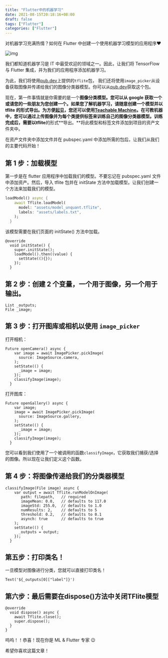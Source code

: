 ```yaml
---
title: "Flutter中的机器学习"
date: 2021-08-15T20:18:16+08:00
draft: false
tags: ["Flutter"]
categories: ["Flutter"]
---
```


对机器学习充满热情？如何在 Flutter 中创建一个使用机器学习模型的应用程序❤

![img](https://miro.medium.com/max/1400/0*m-iT7Pov_v6OhgQF)

我们都知道机器学习是 IT 中最受欢迎的领域之一。因此，让我们将 TensorFlow 与 Flutter 集成，并为我们的应用程序添加机器学习。



为此，我们将使用[pub.dev](https://pub.dev/packages/tflite)上提供的`tflite`包， 我们还将使用`image_picker`从设备获取图像并传递给我们的图像分类器模型。你可以从[pub.dev](https://pub.dev/packages/image_picker)获取这个包。

现在，第一件事情就是你需要的是一个**图像分类模型。**您可以从 google 获取一个或请您的一些朋友为您创建一个。如果您了解机器学习，请随意创建一个模型并以 tflite 的形式导出。为方便[**起见**](https://teachablemachine.withgoogle.com/)，您还可以使用[**Teachable Machine**](https://teachablemachine.withgoogle.com/)**。**在可教机器中，您可以通过上传图像并为每个类提供标签来训练自己的图像分类器模型。训练完成后，需要以**tflite**的形式**导出。**将此模型和标签文件添加到项目的资产文件夹中。

在资产文件夹中添加文件并在 pubspec.yaml 中添加所需的包后，让我们从我们的主要代码开始！

## 第 1 步：加载模型

第一步是在 flutter 应用程序中加载我们的模型。不要忘记在 pubspec.yaml 文件中添加资产。然后，导入 tflite 包并在 initState 方法中加载模型。让我们创建一个方法来加载我们的模型。

```dart
loadModel() async {
    await Tflite.loadModel(
      model: "assets/model_unquant.tflite",
      labels: "assets/labels.txt",
    );
  }
```

该模型需要在我们页面的 initState() 方法中加载。

```
@override
  void initState() {
    super.initState();
    loadModel().then((value) {
      setState((){});
    });
  }
```

## 第 2 步：创建 2 个变量，一个用于图像，另一个用于输出。

```
List _outputs;  
File _image;
```

## 第 3 步：打开图库或相机以使用 `image_picker`

打开相机：

```
Future openCamera() async {
    var image = await ImagePicker.pickImage(
      source: ImageSource.camera,
    );
    setState(() {
      _image = image;
    });
    classifyImage(image);
  }
```

打开图库：

```
Future openGallery() async {
    var image;
    image = await ImagePicker.pickImage(
      source: ImageSource.gallery,
    );
    setState(() {
      _image = image;
    });
    classifyImage(image);
  }
```

您可以看到我们使用了一个被调用的函数`classifyImage`，它获取我们捕获/选择的图像。所以现在让我们定义这个函数。

## 第 4 步：将图像传递给我们的分类器模型

```
classifyImage(File image) async {
    var output = await Tflite.runModelOnImage(
       path: filepath,   // required
       imageMean: 0.0,   // defaults to 117.0
       imageStd: 255.0,  // defaults to 1.0
       numResults: 2,    // defaults to 5
       threshold: 0.2,   // defaults to 0.1
       asynch: true      // defaults to true
    );
    setState(() {
      _outputs = output;
    });
  }
```

## 第五步：打印类名！

一旦模型对图像进行分类，您就可以直接打印类名！

```
Text('${_outputs[0]["label"]}')
```

## 第六步：最后需要在dispose()方法中关闭TFlite模型

```
@override
  void dispose() async {
    await Tflite.close();
    super.dispose();
  }
}
```

呜呜！！恭喜！现在你是 ML & Flutter 专家 😉

希望你喜欢这篇文章！

